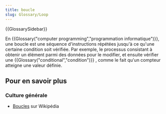 ```yaml
---
title: boucle
slug: Glossary/Loop
---
```


{{GlossarySidebar}}

En {{Glossary("computer programming","programmation informatique")}}, une boucle est une séquence d'instructions répétées jusqu'à ce qu'une certaine condition soit vérifiée. Par exemple, le processus consistant à obtenir un élément parmi des données pour le modifier, et ensuite vérifier une {{Glossary("conditional","condition")}} , comme le fait qu'un compteur atteigne une valeur définie.

## Pour en savoir plus

### Culture générale

- [Boucles](https://fr.wikipedia.org/wiki/Structure_de_contrôle#Boucles) sur Wikipédia
